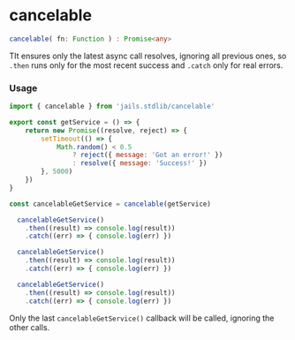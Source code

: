 
# cancelable
```ts 
cancelable( fn: Function ) : Promise<any>
```

TIt ensures only the latest async call resolves, ignoring all previous ones, so `.then` runs only for the most recent success and `.catch` only for real errors.


### Usage

```js
import { cancelable } from 'jails.stdlib/cancelable'

export const getService = () => {
	return new Promise((resolve, reject) => {
		setTimeout(() => {
			Math.random() < 0.5
				? reject({ message: 'Got an error!' })
				: resolve({ message: 'Success!' })
		}, 5000)
	})
}

const cancelableGetService = cancelable(getService)

  cancelableGetService()
    .then((result) => console.log(result))
    .catch((err) => { console.log(err) })

  cancelableGetService()
    .then((result) => console.log(result))
    .catch((err) => { console.log(err) })

  cancelableGetService()
    .then((result) => console.log(result))
    .catch((err) => { console.log(err) })

```

Only the last `cancelableGetService()` callback will be called, ignoring the other calls.

